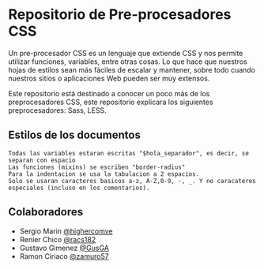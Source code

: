 Repositorio de Pre-procesadores CSS
===================================

Un pre-procesador CSS es un lenguaje que extiende CSS y nos permite utilizar funciones, variables, entre otras cosas. Lo que hace que nuestros hojas de estilos sean más fáciles de escalar y mantener, sobre todo cuando nuestros sitios o aplicaciones Web pueden ser muy extensos.

Este repositorio está destinado a conocer un poco más de los preprocesadores CSS,  este repositorio explicara los siguientes preprocesadores: Sass, LESS.

## Estilos de los documentos
    
    Todas las variables estaran escritas "$hola_separador", es decir, se separan con espacio
    Las funciones (mixins) se escriben "border-radius"
    Para la indentacion se usa la tabulacion a 2 espacios.
    Solo se usaran caracteres basicos a-z, A-Z,0-9, -, _. Y no caracateres especiales (incluso en los comentarios).

## Colaboradores

  - Sergio Marin [@highercomve](https://github.com/highercomve)
  - Renier Chico [@racs182](https://github.com/racs182)
  - Gustavo Gimenez [@GusGA](https://github.com/GusGA)
  - Ramon Ciriaco [@zamuro57](https://github.com/zamuro57)